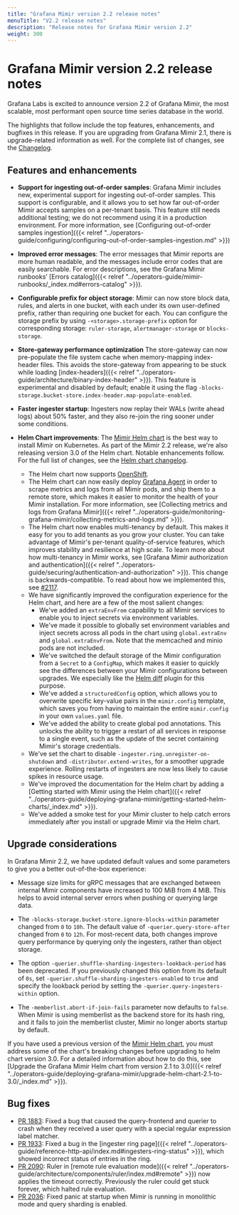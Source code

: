 ```yaml
---
title: "Grafana Mimir version 2.2 release notes"
menuTitle: "V2.2 release notes"
description: "Release notes for Grafana Mimir version 2.2"
weight: 300
---
```


# Grafana Mimir version 2.2 release notes

Grafana Labs is excited to announce version 2.2 of Grafana Mimir, the most scalable, most performant open source time series database in the world.

The highlights that follow include the top features, enhancements, and bugfixes in this release. If you are upgrading from Grafana Mimir 2.1, there is upgrade-related information as well.
For the complete list of changes, see the [Changelog](https://github.com/grafana/mimir/blob/main/CHANGELOG.md).

## Features and enhancements

- **Support for ingesting out-of-order samples**: Grafana Mimir includes new, experimental support for ingesting out-of-order samples.
  This support is configurable, and it allows you to set how far out-of-order Mimir accepts samples on a per-tenant basis.
  This feature still needs additional testing; we do not recommend using it in a production environment.
  For more information, see [Configuring out-of-order samples ingestion]({{< relref "../operators-guide/configuring/configuring-out-of-order-samples-ingestion.md" >}})

- **Improved error messages**: The error messages that Mimir reports are more human readable, and the messages include error codes that are easily searchable.
  For error descriptions, see the Grafana Mimir runbooks’ [Errors catalog]({{< relref "../operators-guide/mimir-runbooks/_index.md#errors-catalog" >}}).

- **Configurable prefix for object storage**: Mimir can now store block data, rules, and alerts in one bucket, with each under its own user-defined prefix, rather than requiring one bucket for each.
  You can configure the storage prefix by using `-<storage>.storage-prefix` option for corresponding storage: `ruler-storage`, `alertmanager-storage` or `blocks-storage`.

- **Store-gateway performance optimization**
  The store-gateway can now pre-populate the file system cache when memory-mapping index-header files.
  This avoids the store-gateway from appearing to be stuck while loading [index-headers]({{< relref "../operators-guide/architecture/binary-index-header" >}}).
  This feature is experimental and disabled by default; enable it using the flag `-blocks-storage.bucket-store.index-header.map-populate-enabled`.

- **Faster ingester startup**: Ingesters now replay their WALs (write ahead logs) about 50% faster, and they also re-join the ring sooner under some conditions.

- **Helm Chart improvements**: The [Mimir Helm chart](https://github.com/grafana/mimir/tree/main/operations/helm/charts/mimir-distributed) is the best way to install Mimir on Kubernetes. As part of the Mimir 2.2 release, we're also releasing version 3.0 of the Helm chart. Notable enhancements follow. For the full list of changes, see the [Helm chart changelog](https://github.com/grafana/mimir/tree/main/operations/helm/charts/mimir-distributed/CHANGELOG.md).
  - The Helm chart now supports [OpenShift](https://www.redhat.com/en/technologies/cloud-computing/openshift).
  - The Helm chart can now easily deploy [Grafana Agent](https://github.com/grafana/agent) in order to scrape metrics and logs from all Mimir pods, and ship them to a remote store, which makes it easier to monitor the health of your Mimir installation. For more information, see [Collecting metrics and logs from Grafana Mimir]({{< relref "../operators-guide/monitoring-grafana-mimir/collecting-metrics-and-logs.md" >}}).
  - The Helm chart now enables multi-tenancy by default. This makes it easy for you to add tenants as you grow your cluster. You can take advantage of Mimir's per-tenant quality-of-service features, which improves stability and resilience at high scale. To learn more about how multi-tenancy in Mimir works, see [Grafana Mimir authorization and authentication]({{< relref "../operators-guide/securing/authentication-and-authorization" >}}). This change is backwards-compatible. To read about how we implemented this, see [#2117](https://github.com/grafana/mimir/pull/2117).
  - We have significantly improved the configuration experience for the Helm chart, and here are a few of the most salient changes:
    - We've added an `extraEnvFrom` capability to all Mimir services to enable you to inject secrets via environment variables.
    - We've made it possible to globally set environment variables and inject secrets across all pods in the chart using `global.extraEnv` and `global.extraEnvFrom`. Note that the memcached and minio pods are not included.
    - We've switched the default storage of the Mimir configuration from a `Secret` to a `ConfigMap`, which makes it easier to quickly see the differences between your Mimir configurations between upgrades. We especially like the [Helm diff](https://github.com/databus23/helm-diff) plugin for this purpose.
    - We've added a `structuredConfig` option, which allows you to overwrite specific key-value pairs in the `mimir.config` template, which saves you from having to maintain the entire `mimir.config` in your own `values.yaml` file.
    - We've added the ability to create global pod annotations. This unlocks the ability to trigger a restart of all services in response to a single event, such as the update of the secret containing Mimir's storage credentials.
  - We've set the chart to disable `-ingester.ring.unregister-on-shutdown` and `-distributor.extend-writes`, for a smoother upgrade experience. Rolling restarts of ingesters are now less likely to cause spikes in resource usage.
  - We've improved the documentation for the Helm chart by adding a [Getting started with Mimir using the Helm chart]({{< relref "../operators-guide/deploying-grafana-mimir/getting-started-helm-charts/_index.md" >}}).
  - We've added a smoke test for your Mimir cluster to help catch errors immediately after you install or upgrade Mimir via the Helm chart.

## Upgrade considerations

In Grafana Mimir 2.2, we have updated default values and some parameters to give you a better out-of-the-box experience:

- Message size limits for gRPC messages that are exchanged between internal Mimir components have increased to 100 MiB from 4 MiB.
  This helps to avoid internal server errors when pushing or querying large data.

- The `-blocks-storage.bucket-store.ignore-blocks-within` parameter changed from `0` to `10h`.
  The default value of `-querier.query-store-after` changed from `0` to `12h`.
  For most-recent data, both changes improve query performance by querying only the ingesters, rather than object storage.

- The option `-querier.shuffle-sharding-ingesters-lookback-period` has been deprecated.
  If you previously changed this option from its default of `0s`, set `-querier.shuffle-sharding-ingesters-enabled` to `true` and specify the lookback period by setting the `-querier.query-ingesters-within` option.

- The `-memberlist.abort-if-join-fails` parameter now defaults to `false`.
  When Mimir is using memberlist as the backend store for its hash ring, and it fails to join the memberlist cluster, Mimir no longer aborts startup by default.

If you have used a previous version of the [Mimir Helm chart](https://github.com/grafana/mimir/tree/main/operations/helm/charts/mimir-distributed), you must address some of the chart's breaking changes before upgrading to helm chart version 3.0. For a detailed information about how to do this, see [Upgrade the Grafana Mimir Helm chart from version 2.1 to 3.0]({{< relref "../operators-guide/deploying-grafana-mimir/upgrade-helm-chart-2.1-to-3.0/_index.md" >}}).

## Bug fixes

- [PR 1883](https://github.com/grafana/mimir/pull/1883): Fixed a bug that caused the query-frontend and querier to crash when they received a user query with a special regular expression label matcher.
- [PR 1933](https://github.com/grafana/mimir/pull/1933): Fixed a bug in the [ingester ring page]({{< relref "../operators-guide/reference-http-api/index.md#ingesters-ring-status" >}}), which showed incorrect status of entries in the ring.
- [PR 2090](https://github.com/grafana/mimir/pull/2090): Ruler in [remote rule evaluation mode]({{< relref "../operators-guide/architecture/components/ruler/index.md#remote" >}}) now applies the timeout correctly. Previously the ruler could get stuck forever, which halted rule evaluation.
- [PR 2036](https://github.com/grafana/mimir/pull/2036): Fixed panic at startup when Mimir is running in monolithic mode and query sharding is enabled.
